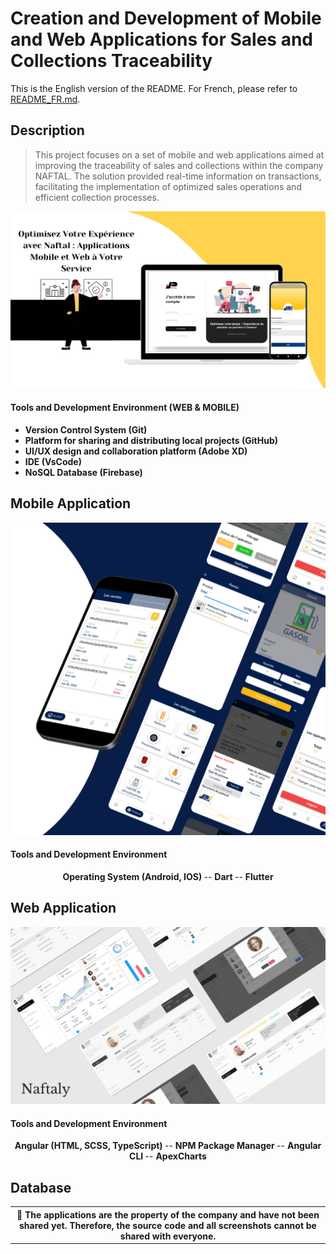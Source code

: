 # Creation and Development of Mobile and Web Applications for Sales and Collections Traceability
This is the English version of the README. For French, please refer to [README_FR.md](./README_FR.md).

## Description

>This project focuses on a set of mobile and web applications aimed at improving the traceability of sales and collections within the company NAFTAL. The solution provided real-time information on transactions, facilitating the implementation of optimized sales operations and efficient collection processes.

<div align="center">
  <img src="Screenshots/Naftal%20apps.png" alt="first page" width="700px" />
</div>

#### Tools and Development Environment (WEB & MOBILE)

  - <b> Version Control System (Git)</b>
  - <b> Platform for sharing and distributing local projects (GitHub)</b>
  - <b> UI/UX design and collaboration platform (Adobe XD)</b>
  - <b> IDE (VsCode)</b>
  - <b> NoSQL Database (Firebase)</b>

## Mobile Application
<div align="center">
  <img src="Screenshots/Mobile%20app.png" alt="mobile" width="600px" height="500"/>
</div>

#### Tools and Development Environment
<div align="center">
       <b> Operating System (Android, IOS) </b>
    -- <b> Dart  </b>
    -- <b> Flutter  </b>
</div>

## Web Application
<div align="center">
  <img src="Screenshots/Web%20App.png" alt="web" width="600px" />
</div>

#### Tools and Development Environment
<div align="center">
       <b> Angular (HTML, SCSS, TypeScript) </b>
    -- <b> NPM Package Manager  </b>
    -- <b> Angular CLI  </b>
    -- <b> ApexCharts </b>
</div>

## Database
<table align="center">
  <tr>
    <th>
    📝 The applications are the property of the company and have not been shared yet. Therefore, the source code and all screenshots cannot be shared with everyone.
    </th>
  </tr>
</table>

